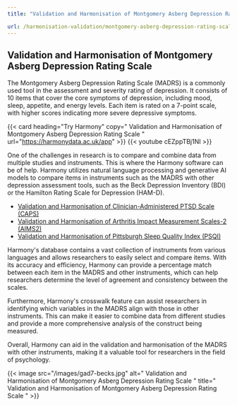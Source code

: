 ```yaml
---
title: "Validation and Harmonisation of Montgomery Asberg Depression Rating Scale"

url: /harmonisation-validation/montgomery-asberg-depression-rating-scale
---
```


## Validation and Harmonisation of Montgomery Asberg Depression Rating Scale

The Montgomery Asberg Depression Rating Scale (MADRS) is a commonly used tool in the assessment and severity rating of depression. It consists of 10 items that cover the core symptoms of depression, including mood, sleep, appetite, and energy levels. Each item is rated on a 7-point scale, with higher scores indicating more severe depressive symptoms. 

{{< card heading="Try Harmony" copy=" Validation and Harmonisation of Montgomery Asberg Depression Rating Scale " url="https://harmonydata.ac.uk/app" >}}
{{< youtube cEZppTBj1NI >}}

One of the challenges in research is to compare and combine data from multiple studies and instruments. This is where the Harmony software can be of help. Harmony utilizes natural language processing and generative AI models to compare items in instruments such as the MADRS with other depression assessment tools, such as the Beck Depression Inventory (BDI) or the Hamilton Rating Scale for Depression (HAM-D). 

* [Validation and Harmonisation of Clinician-Administered PTSD Scale (CAPS)](/harmonisation-validation/clinician-administered-ptsd-scale-caps)
* [Validation and Harmonisation of Arthritis Impact Measurement Scales-2 (AIMS2)](/harmonisation-validation/arthritis-impact-measurement-scales-2-aims2)
* [Validation and Harmonisation of Pittsburgh Sleep Quality Index (PSQI)](/harmonisation-validation/pittsburgh-sleep-quality-index-psqi)

Harmony's database contains a vast collection of instruments from various languages and allows researchers to easily select and compare items. With its accuracy and efficiency, Harmony can provide a percentage match between each item in the MADRS and other instruments, which can help researchers determine the level of agreement and consistency between the scales. 

Furthermore, Harmony's crosswalk feature can assist researchers in identifying which variables in the MADRS align with those in other instruments. This can make it easier to combine data from different studies and provide a more comprehensive analysis of the construct being measured. 

Overall, Harmony can aid in the validation and harmonisation of the MADRS with other instruments, making it a valuable tool for researchers in the field of psychology. 


{{< image src="/images/gad7-becks.jpg" alt=" Validation and Harmonisation of Montgomery Asberg Depression Rating Scale " title=" Validation and Harmonisation of Montgomery Asberg Depression Rating Scale " >}}







